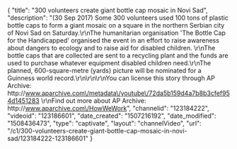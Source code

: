 {
    "title": "300 volunteers create giant bottle cap mosaic in Novi Sad",
    "description": "(30 Sep 2017) Some 300 volunteers used 100 tons of plastic bottle caps to form a giant mosaic on a square in the northern Serbian city of Novi Sad on Saturday.\r\nThe humanitarian organisation 'The Bottle Cap for the Handicapped' organised the event in an effort to raise awareness about dangers to ecology and to raise aid for disabled children. \r\nThe bottle caps that are collected are sent to a recycling plant and the funds are used to purchase whatever equipment disabled children need.\r\nThe planned, 600-square-metre (yards) picture will be nominated for a Guinness world record.\r\n\r\n\r\nYou can license this story through AP Archive: http:\/\/www.aparchive.com\/metadata\/youtube\/72da5b159d4a7b8b3cfef954d1451283 \r\nFind out more about AP Archive: http:\/\/www.aparchive.com\/HowWeWork",
    "channelid": "123184222",
    "videoid": "123186601",
    "date_created": "1507216192",
    "date_modified": "1508436473",
    "type": "captivate",
    "layout": "channelVideo",
    "url": "\/c1\/300-volunteers-create-giant-bottle-cap-mosaic-in-novi-sad\/123184222-123186601"
}
